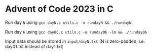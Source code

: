 # Advent of Code 2023 in C
Run day `N` using `gcc dayN.c utils.c -o rundayN && ./rundayN`

Run day `6` using `gcc day06.c utils.c -o runday06 -lm && ./runday06`

Input data should be stored in `input/dayN.txt` (N is zero-padded, i.e. day01.txt instead of day1.txt)
